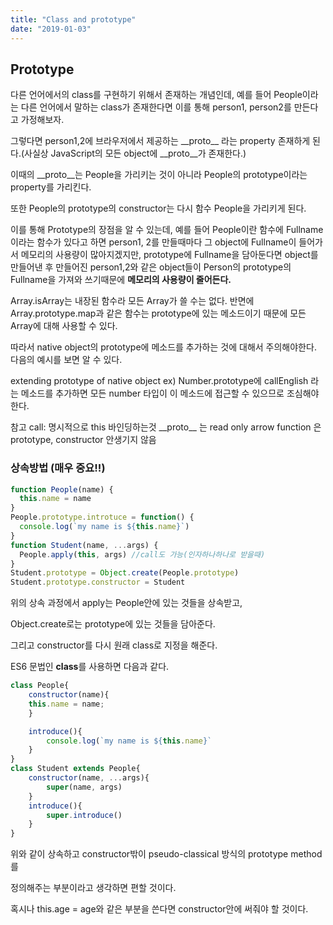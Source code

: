 ```yaml
---
title: "Class and prototype"
date: "2019-01-03"
---
```


## Prototype

다른 언어에서의 class를 구현하기 위해서 존재하는 개념인데, 예를 들어 People이라는 다른 언어에서 말하는 class가 존재한다면 이를 통해 person1, person2를 만든다고 가정해보자.

그렇다면 person1,2에 브라우저에서 제공하는 \_\_proto\_\_ 라는 property 존재하게 된다.(사실상 JavaScript의 모든 object에 \_\_proto\_\_가 존재한다.)

이때의 \_\_proto\_\_는 People을 가리키는 것이 아니라 People의 prototype이라는 property를 가리킨다.

또한 People의 prototype의 constructor는 다시 함수 People을 가리키게 된다.

이를 통해 Prototype의 장점을 알 수 있는데, 예를 들어 People이란 함수에 Fullname이라는 함수가 있다고 하면 person1, 2를 만들때마다 그 object에 Fullname이 들어가서 메모리의 사용량이 많아지겠지만, prototype에 Fullname을 담아둔다면 object를 만들어낸 후 만들어진 person1,2와 같은 object들이 Person의 prototype의 Fullname을 가져와 쓰기때문에 **메모리의 사용량이 줄어든다.**

Array.isArray는 내장된 함수라 모든 Array가 쓸 수는 없다.
반면에 Array.prototype.map과 같은 함수는 prototype에 있는 메소드이기 때문에 모든 Array에 대해 사용할 수 있다.

따라서 native object의 prototype에 메소드를 추가하는 것에 대해서 주의해야한다. 다음의 예시를 보면 알 수 있다.

extending prototype of native object ex) Number.prototype에 callEnglish 라는 메소드를 추가하면 모든 number 타입이 이 메소드에 접근할 수 있으므로 조심해야 한다.

참고
call: 명시적으로 this 바인딩하는것
\_\_proto\_\_ 는 read only
arrow function 은 prototype, constructor 안생기지 않음

### 상속방법 (매우 중요!!)

```javascript
function People(name) {
  this.name = name
}
People.prototype.introtuce = function() {
  console.log(`my name is ${this.name}`)
}
function Student(name, ...args) {
  People.apply(this, args) //call도 가능(인자하나하나로 받을때)
}
Student.prototype = Object.create(People.prototype)
Student.prototype.constructor = Student
```

위의 상속 과정에서 apply는 People안에 있는 것들을 상속받고,

Object.create로는 prototype에 있는 것들을 담아준다.

그리고 constructor를 다시 원래 class로 지정을 해준다.

ES6 문법인 **class**를 사용하면 다음과 같다.

```javascript
class People{
    constructor(name){
    this.name = name;
    }

    introduce(){
        console.log(`my name is ${this.name}`
    }
}
class Student extends People{
    constructor(name, ...args){
    	super(name, args)
    }
    introduce(){
        super.introduce()
    }
}
```

위와 같이 상속하고 constructor밖이 pseudo-classical 방식의 prototype method를

정의해주는 부분이라고 생각하면 편할 것이다.

혹시나 this.age = age와 같은 부분을 쓴다면 constructor안에 써줘야 할 것이다.
